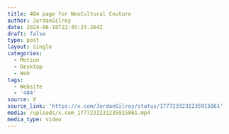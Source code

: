 ```yaml
---
title: 404 page for NeoCultural Couture
author: JordanGilroy
date: 2024-06-18T22:45:23.264Z
draft: false
type: post
layout: single
categories:
  - Motion
  - Desktop
  - Web
tags:
  - Website
  - '404'
source: X
source_link: 'https://x.com/JordanGilroy/status/1777233231235915861'
media: /uploads/x.com_1777233231235915861.mp4
media_type: video
---
```


